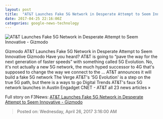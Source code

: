```yaml
---
layout: post
title:  "AT&T Launches Fake 5G Network in Desperate Attempt to Seem Innovative - Gizmodo"
date: 2017-04-25 22:16:00Z
categories: google-news-technology
---
```


![AT&T Launches Fake 5G Network in Desperate Attempt to Seem Innovative - Gizmodo](https://i.kinja-img.com/gawker-media/image/upload/s--B-MWWGhR--/c_fill,fl_progressive,g_center,h_450,q_80,w_800/bcadpfk8gbduhngkenld.png)

Gizmodo AT&T Launches Fake 5G Network in Desperate Attempt to Seem Innovative Gizmodo Have you heard? AT&T is going to “pave the way for the next generation of faster speeds” with something called 5G Evolution. No, it's not actually a new 5G network, the much hyped successor to 4G that's supposed to change the way we connect to the ... AT&T announces it will build a fake 5G network The Verge AT&T's '5G Evolution' is a step on the true 5G path, but there is a ways to go Digital Trends AT&T's faux 5G network launches in Austin Engadget CNET - AT&T all 23 news articles »


Full story on F3News: [AT&T Launches Fake 5G Network in Desperate Attempt to Seem Innovative - Gizmodo](http://www.f3nws.com/n/grdKVF)

> Posted on: Wednesday, April 26, 2017 3:16:00 AM
